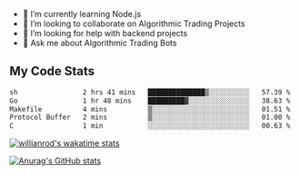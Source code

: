 
- 🌱 I’m currently learning Node.js
- 👯 I’m looking to collaborate on Algorithmic Trading Projects
- 🤔 I’m looking for help with backend projects
- 💬 Ask me about Algorithmic Trading Bots

## My Code Stats

<!--START_SECTION:waka-->

```txt
sh                2 hrs 41 mins   ██████████████▒░░░░░░░░░░   57.39 %
Go                1 hr 48 mins    █████████▓░░░░░░░░░░░░░░░   38.63 %
Makefile          4 mins          ▒░░░░░░░░░░░░░░░░░░░░░░░░   01.51 %
Protocol Buffer   2 mins          ▒░░░░░░░░░░░░░░░░░░░░░░░░   01.00 %
C                 1 min           ░░░░░░░░░░░░░░░░░░░░░░░░░   00.63 %
```

<!--END_SECTION:waka-->

[![willianrod's wakatime stats](https://github-readme-stats.vercel.app/api/wakatime?username=holdandup&layout=compact&theme=react&custom_title=Wakatime%20All%20Time%20Stats&langs_count=8)](https://github.com/anuraghazra/github-readme-stats)

[![Anurag's GitHub stats](https://github-readme-stats.vercel.app/api?username=Kevinbarrero)](https://github.com/anuraghazra/github-readme-stats)




